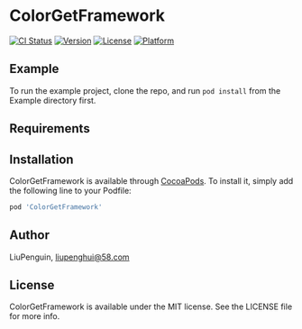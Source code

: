 # ColorGetFramework

[![CI Status](https://img.shields.io/travis/LiuPenguin/ColorGetFramework.svg?style=flat)](https://travis-ci.org/LiuPenguin/ColorGetFramework)
[![Version](https://img.shields.io/cocoapods/v/ColorGetFramework.svg?style=flat)](https://cocoapods.org/pods/ColorGetFramework)
[![License](https://img.shields.io/cocoapods/l/ColorGetFramework.svg?style=flat)](https://cocoapods.org/pods/ColorGetFramework)
[![Platform](https://img.shields.io/cocoapods/p/ColorGetFramework.svg?style=flat)](https://cocoapods.org/pods/ColorGetFramework)

## Example

To run the example project, clone the repo, and run `pod install` from the Example directory first.

## Requirements

## Installation

ColorGetFramework is available through [CocoaPods](https://cocoapods.org). To install
it, simply add the following line to your Podfile:

```ruby
pod 'ColorGetFramework'
```

## Author

LiuPenguin, liupenghui@58.com

## License

ColorGetFramework is available under the MIT license. See the LICENSE file for more info.
